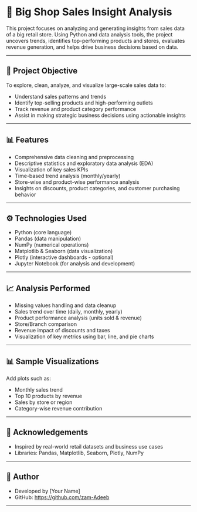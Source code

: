 # 🛒 Big Shop Sales Insight Analysis

This project focuses on analyzing and generating insights from sales data of a big retail store. Using Python and data analysis tools, the project uncovers trends, identifies top-performing products and stores, evaluates revenue generation, and helps drive business decisions based on data.

---

## 📌 Project Objective

To explore, clean, analyze, and visualize large-scale sales data to:

- Understand sales patterns and trends
- Identify top-selling products and high-performing outlets
- Track revenue and product category performance
- Assist in making strategic business decisions using actionable insights

---

## 📊 Features

- Comprehensive data cleaning and preprocessing
- Descriptive statistics and exploratory data analysis (EDA)
- Visualization of key sales KPIs
- Time-based trend analysis (monthly/yearly)
- Store-wise and product-wise performance analysis
- Insights on discounts, product categories, and customer purchasing behavior

---

## ⚙️ Technologies Used

- Python (core language)
- Pandas (data manipulation)
- NumPy (numerical operations)
- Matplotlib & Seaborn (data visualization)
- Plotly (interactive dashboards - optional)
- Jupyter Notebook (for analysis and development)

---

## 📈 Analysis Performed

- Missing values handling and data cleanup
- Sales trend over time (daily, monthly, yearly)
- Product performance analysis (units sold & revenue)
- Store/Branch comparison
- Revenue impact of discounts and taxes
- Visualization of key metrics using bar, line, and pie charts

---

## 📊 Sample Visualizations
Add plots such as:
- Monthly sales trend
- Top 10 products by revenue
- Sales by store or region
- Category-wise revenue contribution

---

## 🙌 Acknowledgements
- Inspired by real-world retail datasets and business use cases
- Libraries: Pandas, Matplotlib, Seaborn, Plotly, NumPy

---

## 👤 Author
- Developed by [Your Name]
- GitHub: https://github.com/zam-Adeeb

---
